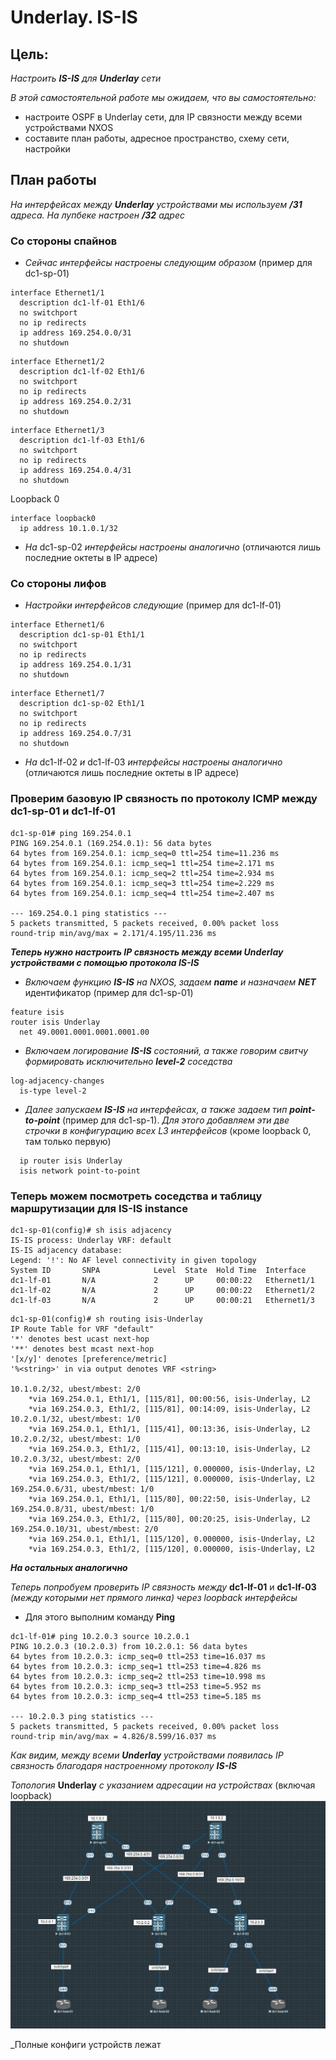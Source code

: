 # Underlay. IS-IS
## **Цель:**
_Настроить **IS-IS** для **Underlay** сети_

_В этой самостоятельной работе мы ожидаем, что вы самостоятельно:_
- настроите OSPF в Underlay сети, для IP связности между всеми устройствами NXOS
- составите план работы, адресное пространство, схему сети, настройки
  
## **План работы**
_На интерфейсах между __Underlay__ устройствами мы используем __/31__ адреса. На лупбеке настроен __/32__ адрес_

### **Со стороны спайнов**

* _Сейчас интерфейсы настроены следующим образом_ (пример для dc1-sp-01)
```
interface Ethernet1/1
  description dc1-lf-01 Eth1/6
  no switchport
  no ip redirects
  ip address 169.254.0.0/31
  no shutdown
```
```
interface Ethernet1/2
  description dc1-lf-02 Eth1/6
  no switchport
  no ip redirects
  ip address 169.254.0.2/31
  no shutdown
```
```
interface Ethernet1/3
  description dc1-lf-03 Eth1/6
  no switchport
  no ip redirects
  ip address 169.254.0.4/31
  no shutdown
```
Loopback 0
```
interface loopback0
  ip address 10.1.0.1/32
```
* _На_ dc1-sp-02 _интерфейсы настроены аналогично_ (отличаются лишь последние октеты в IP адресе)

### **Со стороны лифов**

* _Настройки интерфейсов следующие_ (пример для dc1-lf-01)
```
interface Ethernet1/6
  description dc1-sp-01 Eth1/1
  no switchport
  no ip redirects
  ip address 169.254.0.1/31
  no shutdown
```
```
interface Ethernet1/7
  description dc1-sp-02 Eth1/1
  no switchport
  no ip redirects
  ip address 169.254.0.7/31
  no shutdown
```
* _На_ dc1-lf-02 _и_ dc1-lf-03 _интерфейсы настроены аналогично_ (отличаются лишь последние октеты в IP адресе)

### **Проверим базовую IP связность по протоколу ICMP между dc1-sp-01 и dc1-lf-01**

```
dc1-sp-01# ping 169.254.0.1
PING 169.254.0.1 (169.254.0.1): 56 data bytes
64 bytes from 169.254.0.1: icmp_seq=0 ttl=254 time=11.236 ms
64 bytes from 169.254.0.1: icmp_seq=1 ttl=254 time=2.171 ms
64 bytes from 169.254.0.1: icmp_seq=2 ttl=254 time=2.934 ms
64 bytes from 169.254.0.1: icmp_seq=3 ttl=254 time=2.229 ms
64 bytes from 169.254.0.1: icmp_seq=4 ttl=254 time=2.407 ms

--- 169.254.0.1 ping statistics ---
5 packets transmitted, 5 packets received, 0.00% packet loss
round-trip min/avg/max = 2.171/4.195/11.236 ms
```

___Теперь нужно настроить IP связность между всеми Underlay устройствами с помощью протокола IS-IS___
* _Включаем функцию_ ***IS-IS*** _на NXOS, задаем ***name*** и назначаем_ ***NET*** идентификатор (пример для dc1-sp-01)
```
feature isis
router isis Underlay
  net 49.0001.0001.0001.0001.00
```
* _Включаем логирование_ ***IS-IS*** _состояний, а также говорим свитчу формировать исключительно_ ***level-2*** _соседства_
```
log-adjacency-changes
  is-type level-2
```
* _Далее запускаем ***IS-IS*** на интерфейсах, а также задаем тип_ ***point-to-point*** (пример для dc1-sp-1). _Для этого добавляем эти две строчки в конфигурацию всех L3 интерфейсов_ (кроме loopback 0, там только первую)
```
  ip router isis Underlay
  isis network point-to-point
```

### **Теперь можем посмотреть соседства и таблицу маршрутизации для IS-IS instance**

```
dc1-sp-01(config)# sh isis adjacency
IS-IS process: Underlay VRF: default
IS-IS adjacency database:
Legend: '!': No AF level connectivity in given topology
System ID       SNPA            Level  State  Hold Time  Interface
dc1-lf-01       N/A             2      UP     00:00:22   Ethernet1/1
dc1-lf-02       N/A             2      UP     00:00:22   Ethernet1/2
dc1-lf-03       N/A             2      UP     00:00:21   Ethernet1/3

```
```
dc1-sp-01(config)# sh routing isis-Underlay
IP Route Table for VRF "default"
'*' denotes best ucast next-hop
'**' denotes best mcast next-hop
'[x/y]' denotes [preference/metric]
'%<string>' in via output denotes VRF <string>

10.1.0.2/32, ubest/mbest: 2/0
    *via 169.254.0.1, Eth1/1, [115/81], 00:00:56, isis-Underlay, L2
    *via 169.254.0.3, Eth1/2, [115/81], 00:14:09, isis-Underlay, L2
10.2.0.1/32, ubest/mbest: 1/0
    *via 169.254.0.1, Eth1/1, [115/41], 00:13:36, isis-Underlay, L2
10.2.0.2/32, ubest/mbest: 1/0
    *via 169.254.0.3, Eth1/2, [115/41], 00:13:10, isis-Underlay, L2
10.2.0.3/32, ubest/mbest: 2/0
    *via 169.254.0.1, Eth1/1, [115/121], 0.000000, isis-Underlay, L2
    *via 169.254.0.3, Eth1/2, [115/121], 0.000000, isis-Underlay, L2
169.254.0.6/31, ubest/mbest: 1/0
    *via 169.254.0.1, Eth1/1, [115/80], 00:22:50, isis-Underlay, L2
169.254.0.8/31, ubest/mbest: 1/0
    *via 169.254.0.3, Eth1/2, [115/80], 00:20:25, isis-Underlay, L2
169.254.0.10/31, ubest/mbest: 2/0
    *via 169.254.0.1, Eth1/1, [115/120], 0.000000, isis-Underlay, L2
    *via 169.254.0.3, Eth1/2, [115/120], 0.000000, isis-Underlay, L2
```
___На остальных аналогично___

_Теперь попробуем проверить IP связность между_ **dc1-lf-01** и **dc1-lf-03** _(между которыми нет прямого линка) через loopback интерфейсы_
* Для этого выполним команду **Ping**
```
dc1-lf-01# ping 10.2.0.3 source 10.2.0.1
PING 10.2.0.3 (10.2.0.3) from 10.2.0.1: 56 data bytes
64 bytes from 10.2.0.3: icmp_seq=0 ttl=253 time=16.037 ms
64 bytes from 10.2.0.3: icmp_seq=1 ttl=253 time=4.826 ms
64 bytes from 10.2.0.3: icmp_seq=2 ttl=253 time=10.998 ms
64 bytes from 10.2.0.3: icmp_seq=3 ttl=253 time=5.952 ms
64 bytes from 10.2.0.3: icmp_seq=4 ttl=253 time=5.185 ms

--- 10.2.0.3 ping statistics ---
5 packets transmitted, 5 packets received, 0.00% packet loss
round-trip min/avg/max = 4.826/8.599/16.037 ms
```
_Как видим, между всеми **Underlay** устройствами появилась IP связность благодаря настроенному протоколу **IS-IS**_

_Топология_ **Underlay** _с указанием адресации на устройствах_ (включая loopback) ![image](topology.JPG)

_Полные конфиги устройств лежат